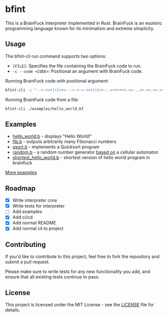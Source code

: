 # bfint

This is a BrainFuck interpreter implemented in Rust. BrainFuck is an esoteric programming language known for its minimalism and extreme simplicity.

## Usage

The bfint-cli run command supports two options:

- `[FILE]`: Specifies the file containing the BrainFuck code to run.
- `-c --code <CODE>`: Positional an argument with BrainFuck code.

Running BrainFuck code with positional argument:
```bash
bfint-cli -c "--<-<<+[+[<+>--->->->-<<<]>]<<--.<++++++.<<-..<<.<+.>>.>>.<<<.+++.>>.>>-.<<<+."
```

Running BrainFuck code from a file:
```bash
bfint-cli ./examples/hello_world.bf
```

## Examples

- [hello_world.b](./examples/hello_world.b) - displays "Hello World!"
- [fib.b](./examples/fib.b) - outputs arbitrarily many Fibonacci numbers
- [qsort.b](./examples/qsort.b) - implements a Quicksort program
- [random.b](./examples/random.b) - a random number generator [based on](http://brainfuck.org/random.txt) a cellular automaton
- [shortest_hello_world.b](./examples/shortest_hello_world.b) - shortest version of hello world program in brainfuck

[More examples](http://brainfuck.org/)


## Roadmap
- [x] Write interpreter core
- [x] Write tests for interpreter
- [ ] Add examples
- [x] Add ci/cd 
- [x] Add normal README
- [x] Add normal cli to project

## Contributing
If you'd like to contribute to this project, feel free to fork the repository and submit a pull request.

Please make sure to write tests for any new functionality you add, and ensure that all existing tests continue to pass.

## License
This project is licensed under the MIT License - see the [LICENSE](./LICENSE) file for details.
